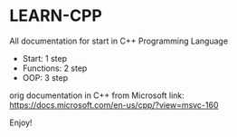 # LEARN-CPP

All documentation for start in C++ Programming Language

- Start: 1 step
- Functions: 2 step
- OOP: 3 step

orig documentation in C++ from Microsoft 
link: https://docs.microsoft.com/en-us/cpp/?view=msvc-160

Enjoy!
